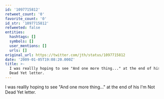 ```yaml
---
id: '1097715812'
retweet_count: '0'
favorite_count: '0'
id_str: '1097715812'
retweeted: false
entities:
  hashtags: []
  symbols: []
  user_mentions: []
  urls: []
original_url: https://twitter.com/jth/status/1097715812
date: '2009-01-05T19:08:20.000Z'
title: >-
  I was reallly hoping to see "And one more thing..." at the end of his I'm Not
  Dead Yet letter.
---
```


I was reallly hoping to see "And one more thing..." at the end of his I'm Not Dead Yet letter.